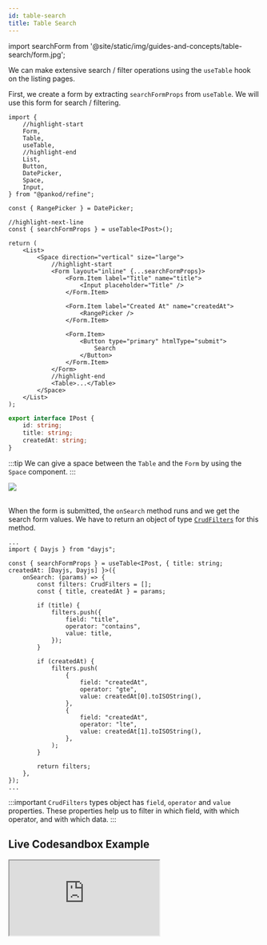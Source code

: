 ```yaml
---
id: table-search
title: Table Search
---
```


import searchForm from '@site/static/img/guides-and-concepts/table-search/form.jpg';

We can make extensive search / filter operations using the `useTable` hook on the listing pages.

First, we create a form by extracting `searchFormProps` from `useTable`. We will use this form for search / filtering.

```tsx title="pages/list.tsx"
import {
    //highlight-start
    Form,
    Table,
    useTable,
    //highlight-end
    List,
    Button,
    DatePicker,
    Space,
    Input,
} from "@pankod/refine";

const { RangePicker } = DatePicker;

//highlight-next-line
const { searchFormProps } = useTable<IPost>();

return (
    <List>
        <Space direction="vertical" size="large">
            //highlight-start
            <Form layout="inline" {...searchFormProps}>
                <Form.Item label="Title" name="title">
                    <Input placeholder="Title" />
                </Form.Item>

                <Form.Item label="Created At" name="createdAt">
                    <RangePicker />
                </Form.Item>

                <Form.Item>
                    <Button type="primary" htmlType="submit">
                        Search
                    </Button>
                </Form.Item>
            </Form>
            //highlight-end
            <Table>...</Table>
        </Space>
    </List>
);
```

```ts title="interfaces/index.d.ts"
export interface IPost {
    id: string;
    title: string;
    createdAt: string;
}
```

:::tip
We can give a space between the `Table` and the `Form` by using the `Space` component.
:::

<div style={{textAlign: "center"}}>
    <img src={searchForm} />
</div>

<br />

When the form is submitted, the `onSearch` method runs and we get the search form values. We have to return an object of type [`CrudFilters`](../../api-references/interfaces.md#crudfilters) for this method.

```tsx title="pages/list.tsx"
...
import { Dayjs } from "dayjs";

const { searchFormProps } = useTable<IPost, { title: string; createdAt: [Dayjs, Dayjs] }>({
    onSearch: (params) => {
        const filters: CrudFilters = [];
        const { title, createdAt } = params;

        if (title) {
            filters.push({
                field: "title",
                operator: "contains",
                value: title,
            });
        }

        if (createdAt) {
            filters.push(
                {
                    field: "createdAt",
                    operator: "gte",
                    value: createdAt[0].toISOString(),
                },
                {
                    field: "createdAt",
                    operator: "lte",
                    value: createdAt[1].toISOString(),
                },
            );
        }

        return filters;
    },
});
...
```

:::important
`CrudFilters` types object has `field`, `operator` and `value` properties. These properties help us to filter in which field, with which operator, and with which data.
:::

## Live Codesandbox Example

<iframe src="https://codesandbox.io/embed/refine-table-filter-example-dfm67?autoresize=1&fontsize=14&module=%2Fsrc%2Fpages%2Fposts%2Flist.tsx&theme=dark&view=preview"
    style={{width: "100%", height:"80vh", border: "0px", borderRadius: "8px", overflow:"hidden"}}
    title="refine-table-filter-example"
    allow="accelerometer; ambient-light-sensor; camera; encrypted-media; geolocation; gyroscope; hid; microphone; midi; payment; usb; vr; xr-spatial-tracking"
    sandbox="allow-forms allow-modals allow-popups allow-presentation allow-same-origin allow-scripts"
></iframe>